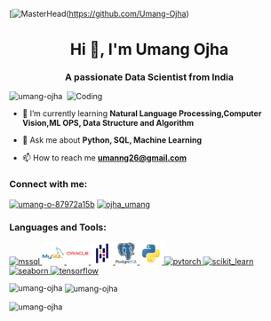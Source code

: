 [![MasterHead](https://miro.medium.com/max/1400/0*oHwW14arOJOAy7Pm.gif)(https://github.com/Umang-Ojha)
<h1 align="center">Hi 👋, I'm Umang Ojha</h1>
<h3 align="center">A passionate Data Scientist from India</h3>
<img align="right" alt="Coding" width="400" src="https://swisscognitive.ch/wp-content/uploads/2019/10/giphy.gif">

<p align="left"> <img src="https://komarev.com/ghpvc/?username=umang-ojha&label=Profile%20views&color=0e75b6&style=flat" alt="umang-ojha" /> </p>

- 🌱 I’m currently learning **Natural Language Processing,Computer Vision,ML OPS, Data Structure and Algorithm**

- 💬 Ask me about **Python, SQL, Machine Learning**

- 📫 How to reach me **umanng26@gmail.com**

<h3 align="left">Connect with me:</h3>
<p align="left">
<a href="https://linkedin.com/in/umang-o-87972a15b" target="blank"><img align="center" src="https://raw.githubusercontent.com/rahuldkjain/github-profile-readme-generator/master/src/images/icons/Social/linked-in-alt.svg" alt="umang-o-87972a15b" height="30" width="40" /></a>
<a href="https://www.leetcode.com/ojha_umang" target="blank"><img align="center" src="https://raw.githubusercontent.com/rahuldkjain/github-profile-readme-generator/master/src/images/icons/Social/leet-code.svg" alt="ojha_umang" height="30" width="40" /></a>
</p>

<h3 align="left">Languages and Tools:</h3>
<p align="left"> <a href="https://www.microsoft.com/en-us/sql-server" target="_blank" rel="noreferrer"> <img src="https://www.svgrepo.com/show/303229/microsoft-sql-server-logo.svg" alt="mssql" width="40" height="40"/> </a> <a href="https://www.mysql.com/" target="_blank" rel="noreferrer"> <img src="https://raw.githubusercontent.com/devicons/devicon/master/icons/mysql/mysql-original-wordmark.svg" alt="mysql" width="40" height="40"/> </a> <a href="https://www.oracle.com/" target="_blank" rel="noreferrer"> <img src="https://raw.githubusercontent.com/devicons/devicon/master/icons/oracle/oracle-original.svg" alt="oracle" width="40" height="40"/> </a> <a href="https://pandas.pydata.org/" target="_blank" rel="noreferrer"> <img src="https://raw.githubusercontent.com/devicons/devicon/2ae2a900d2f041da66e950e4d48052658d850630/icons/pandas/pandas-original.svg" alt="pandas" width="40" height="40"/> </a> <a href="https://www.postgresql.org" target="_blank" rel="noreferrer"> <img src="https://raw.githubusercontent.com/devicons/devicon/master/icons/postgresql/postgresql-original-wordmark.svg" alt="postgresql" width="40" height="40"/> </a> <a href="https://www.python.org" target="_blank" rel="noreferrer"> <img src="https://raw.githubusercontent.com/devicons/devicon/master/icons/python/python-original.svg" alt="python" width="40" height="40"/> </a> <a href="https://pytorch.org/" target="_blank" rel="noreferrer"> <img src="https://www.vectorlogo.zone/logos/pytorch/pytorch-icon.svg" alt="pytorch" width="40" height="40"/> </a> <a href="https://scikit-learn.org/" target="_blank" rel="noreferrer"> <img src="https://upload.wikimedia.org/wikipedia/commons/0/05/Scikit_learn_logo_small.svg" alt="scikit_learn" width="40" height="40"/> </a> <a href="https://seaborn.pydata.org/" target="_blank" rel="noreferrer"> <img src="https://seaborn.pydata.org/_images/logo-mark-lightbg.svg" alt="seaborn" width="40" height="40"/> </a> <a href="https://www.tensorflow.org" target="_blank" rel="noreferrer"> <img src="https://www.vectorlogo.zone/logos/tensorflow/tensorflow-icon.svg" alt="tensorflow" width="40" height="40"/> </a> </p>

<p><img align="left" src="https://github-readme-stats.vercel.app/api/top-langs?username=umang-ojha&show_icons=true&locale=en&layout=compact" alt="umang-ojha" /></p>

<p>&nbsp;<img align="center" src="https://github-readme-stats.vercel.app/api?username=umang-ojha&show_icons=true&locale=en" alt="umang-ojha" /></p>

<p><img align="center" src="https://github-readme-streak-stats.herokuapp.com/?user=umang-ojha&" alt="umang-ojha" /></p>
 
